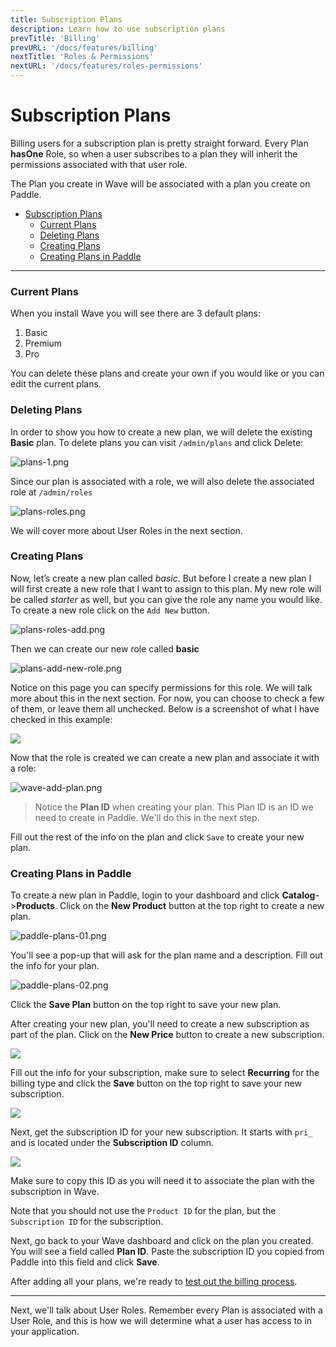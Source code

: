 ```yaml
---
title: Subscription Plans
description: Learn how to use subscription plans
prevTitle: 'Billing'
prevURL: '/docs/features/billing'
nextTitle: 'Roles & Permissions'
nextURL: '/docs/features/roles-permissions'
---
```


# Subscription Plans
Billing users for a subscription plan is pretty straight forward. Every Plan **hasOne** Role, so when a user subscribes to a plan they will inherit the permissions associated with that user role.

The Plan you create in Wave will be associated with a plan you create on Paddle.

- [Subscription Plans](#subscription-plans)
    - [Current Plans](#current-plans)
    - [Deleting Plans](#deleting-plans)
    - [Creating Plans](#creating-plans)
    - [Creating Plans in Paddle](#creating-plans-in-paddle)

---

<a name="current-plans"></a>
### Current Plans

When you install Wave you will see there are 3 default plans:

1. Basic
2. Premium
3. Pro

You can delete these plans and create your own if you would like or you can edit the current plans.

<a name="delete-plans"></a>
### Deleting Plans

In order to show you how to create a new plan, we will delete the existing **Basic** plan. To delete plans you can visit `/admin/plans` and click Delete:

![plans-1.png](https://cdn.devdojo.com/images/april2021/plans-1.png)

Since our plan is associated with a role, we will also delete the associated role at `/admin/roles`

![plans-roles.png](https://cdn.devdojo.com/images/april2021/plans-roles.png)

We will cover more about User Roles in the next section.

<a name="create-plans"></a>
### Creating Plans

Now, let’s create a new plan called *basic*. But before I create a new plan I will first create a new role that I want to assign to this plan. My new role will be called *starter* as well, but you can give the role any name you would like. To create a new role click on the `Add New` button.

![plans-roles-add.png](https://cdn.devdojo.com/images/april2021/plans-roles-add.png)

Then we can create our new role called **basic**

![plans-add-new-role.png](https://cdn.devdojo.com/images/april2021/plans-add-new-role.png)

Notice on this page you can specify permissions for this role. We will talk more about this in the next section. For now, you can choose to check a few of them, or leave them all unchecked. Below is a screenshot of what I have checked in this example:

![](/wave/img/docs/1.0/wave-role-permissions.png)

Now that the role is created we can create a new plan and associate it with a role:

![wave-add-plan.png](https://cdn.devdojo.com/images/april2021/wave-add-plan.png)

> Notice the **Plan ID** when creating your plan. This Plan ID is an ID we need to create in Paddle. We'll do this in the next step.

Fill out the rest of the info on the plan and click `Save` to create your new plan.

<a name="create-plans-paddle"></a>
### Creating Plans in Paddle

To create a new plan in Paddle, login to your dashboard and click **Catalog**->**Products**. Click on the **New Product** button at the top right to create a new plan.

![paddle-plans-01.png](https://imgur.com/PL8mO1n.png)

You'll see a pop-up that will ask for the plan name and a description. Fill out the info for your plan.

![paddle-plans-02.png](https://imgur.com/J4fKEYe.png)

Click the **Save Plan** button on the top right to save your new plan.

After creating your new plan, you'll need to create a new subscription as part of the plan. Click on the **New Price** button to create a new subscription.

![](https://imgur.com/f2ropW0.png)

Fill out the info for your subscription, make sure to select **Recurring** for the billing type and click the **Save** button on the top right to save your new subscription.

![](https://imgur.com/SQPN1YB.png)

Next, get the subscription ID for your new subscription. It starts with `pri_` and is located under the **Subscription ID** column.

![](https://imgur.com/fRxW2yF.png)

Make sure to copy this ID as you will need it to associate the plan with the subscription in Wave.

Note that you should not use the `Product ID` for the plan, but the `Subscription ID` for the subscription.

Next, go back to your Wave dashboard and click on the plan you created. You will see a field called **Plan ID**. Paste the subscription ID you copied from Paddle into this field and click **Save**.

After adding all your plans, we're ready to [test out the billing process](/docs/features/billing#test-billing).

---

Next, we'll talk about User Roles. Remember every Plan is associated with a User Role, and this is how we will determine what a user has access to in your application.